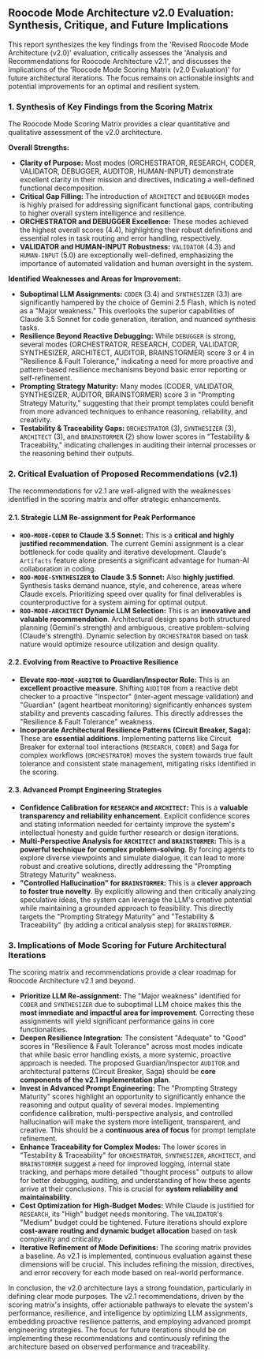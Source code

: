 ## Roocode Mode Architecture v2.0 Evaluation: Synthesis, Critique, and Future Implications

This report synthesizes the key findings from the 'Revised Roocode Mode Architecture (v2.0)' evaluation, critically assesses the 'Analysis and Recommendations for Roocode Architecture v2.1', and discusses the implications of the 'Roocode Mode Scoring Matrix (v2.0 Evaluation)' for future architectural iterations. The focus remains on actionable insights and potential improvements for an optimal and resilient system.

### 1. Synthesis of Key Findings from the Scoring Matrix

The Roocode Mode Scoring Matrix provides a clear quantitative and qualitative assessment of the v2.0 architecture.

**Overall Strengths:**

*   **Clarity of Purpose:** Most modes (ORCHESTRATOR, RESEARCH, CODER, VALIDATOR, DEBUGGER, AUDITOR, HUMAN-INPUT) demonstrate excellent clarity in their mission and directives, indicating a well-defined functional decomposition.
*   **Critical Gap Filling:** The introduction of `ARCHITECT` and `DEBUGGER` modes is highly praised for addressing significant functional gaps, contributing to higher overall system intelligence and resilience.
*   **ORCHESTRATOR and DEBUGGER Excellence:** These modes achieved the highest overall scores (4.4), highlighting their robust definitions and essential roles in task routing and error handling, respectively.
*   **VALIDATOR and HUMAN-INPUT Robustness:** `VALIDATOR` (4.3) and `HUMAN-INPUT` (5.0) are exceptionally well-defined, emphasizing the importance of automated validation and human oversight in the system.

**Identified Weaknesses and Areas for Improvement:**

*   **Suboptimal LLM Assignments:** `CODER` (3.4) and `SYNTHESIZER` (3.1) are significantly hampered by the choice of Gemini 2.5 Flash, which is noted as a "Major weakness." This overlooks the superior capabilities of Claude 3.5 Sonnet for code generation, iteration, and nuanced synthesis tasks.
*   **Resilience Beyond Reactive Debugging:** While `DEBUGGER` is strong, several modes (ORCHESTRATOR, RESEARCH, CODER, VALIDATOR, SYNTHESIZER, ARCHITECT, AUDITOR, BRAINSTORMER) score 3 or 4 in "Resilience & Fault Tolerance," indicating a need for more proactive and pattern-based resilience mechanisms beyond basic error reporting or self-refinement.
*   **Prompting Strategy Maturity:** Many modes (CODER, VALIDATOR, SYNTHESIZER, AUDITOR, BRAINSTORMER) score 3 in "Prompting Strategy Maturity," suggesting that their prompt templates could benefit from more advanced techniques to enhance reasoning, reliability, and creativity.
*   **Testability & Traceability Gaps:** `ORCHESTRATOR` (3), `SYNTHESIZER` (3), `ARCHITECT` (3), and `BRAINSTORMER` (2) show lower scores in "Testability & Traceability," indicating challenges in auditing their internal processes or the reasoning behind their outputs.

### 2. Critical Evaluation of Proposed Recommendations (v2.1)

The recommendations for v2.1 are well-aligned with the weaknesses identified in the scoring matrix and offer strategic enhancements.

#### 2.1. Strategic LLM Re-assignment for Peak Performance

*   **`ROO-MODE-CODER` to Claude 3.5 Sonnet:** This is a **critical and highly justified recommendation**. The current Gemini assignment is a clear bottleneck for code quality and iterative development. Claude's `Artifacts` feature alone presents a significant advantage for human-AI collaboration in coding.
*   **`ROO-MODE-SYNTHESIZER` to Claude 3.5 Sonnet:** Also **highly justified**. Synthesis tasks demand nuance, style, and coherence, areas where Claude excels. Prioritizing speed over quality for final deliverables is counterproductive for a system aiming for optimal output.
*   **`ROO-MODE-ARCHITECT` Dynamic LLM Selection:** This is an **innovative and valuable recommendation**. Architectural design spans both structured planning (Gemini's strength) and ambiguous, creative problem-solving (Claude's strength). Dynamic selection by `ORCHESTRATOR` based on task nature would optimize resource utilization and design quality.

#### 2.2. Evolving from Reactive to Proactive Resilience

*   **Elevate `ROO-MODE-AUDITOR` to Guardian/Inspector Role:** This is an **excellent proactive measure**. Shifting `AUDITOR` from a reactive debt checker to a proactive "Inspector" (inter-agent message validation) and "Guardian" (agent heartbeat monitoring) significantly enhances system stability and prevents cascading failures. This directly addresses the "Resilience & Fault Tolerance" weakness.
*   **Incorporate Architectural Resilience Patterns (Circuit Breaker, Saga):** These are **essential additions**. Implementing patterns like Circuit Breaker for external tool interactions (`RESEARCH`, `CODER`) and Saga for complex workflows (`ORCHESTRATOR`) moves the system towards true fault tolerance and consistent state management, mitigating risks identified in the scoring.

#### 2.3. Advanced Prompt Engineering Strategies

*   **Confidence Calibration for `RESEARCH` and `ARCHITECT`:** This is a **valuable transparency and reliability enhancement**. Explicit confidence scores and stating information needed for certainty improve the system's intellectual honesty and guide further research or design iterations.
*   **Multi-Perspective Analysis for `ARCHITECT` and `BRAINSTORMER`:** This is a **powerful technique for complex problem-solving**. By forcing agents to explore diverse viewpoints and simulate dialogue, it can lead to more robust and creative solutions, directly addressing the "Prompting Strategy Maturity" weakness.
*   **"Controlled Hallucination" for `BRAINSTORMER`:** This is a **clever approach to foster true novelty**. By explicitly allowing and then critically analyzing speculative ideas, the system can leverage the LLM's creative potential while maintaining a grounded approach to feasibility. This directly targets the "Prompting Strategy Maturity" and "Testability & Traceability" (by adding a critical analysis step) for `BRAINSTORMER`.

### 3. Implications of Mode Scoring for Future Architectural Iterations

The scoring matrix and recommendations provide a clear roadmap for Roocode Architecture v2.1 and beyond.

*   **Prioritize LLM Re-assignment:** The "Major weakness" identified for `CODER` and `SYNTHESIZER` due to suboptimal LLM choice makes this the **most immediate and impactful area for improvement**. Correcting these assignments will yield significant performance gains in core functionalities.
*   **Deepen Resilience Integration:** The consistent "Adequate" to "Good" scores in "Resilience & Fault Tolerance" across most modes indicate that while basic error handling exists, a more systemic, proactive approach is needed. The proposed Guardian/Inspector `AUDITOR` and architectural patterns (Circuit Breaker, Saga) should be **core components of the v2.1 implementation plan**.
*   **Invest in Advanced Prompt Engineering:** The "Prompting Strategy Maturity" scores highlight an opportunity to significantly enhance the reasoning and output quality of several modes. Implementing confidence calibration, multi-perspective analysis, and controlled hallucination will make the system more intelligent, transparent, and creative. This should be a **continuous area of focus** for prompt template refinement.
*   **Enhance Traceability for Complex Modes:** The lower scores in "Testability & Traceability" for `ORCHESTRATOR`, `SYNTHESIZER`, `ARCHITECT`, and `BRAINSTORMER` suggest a need for improved logging, internal state tracking, and perhaps more detailed "thought process" outputs to allow for better debugging, auditing, and understanding of how these agents arrive at their conclusions. This is crucial for **system reliability and maintainability**.
*   **Cost Optimization for High-Budget Modes:** While Claude is justified for `RESEARCH`, its "High" budget needs monitoring. The `VALIDATOR`'s "Medium" budget could be tightened. Future iterations should explore **cost-aware routing and dynamic budget allocation** based on task complexity and criticality.
*   **Iterative Refinement of Mode Definitions:** The scoring matrix provides a baseline. As v2.1 is implemented, continuous evaluation against these dimensions will be crucial. This includes refining the mission, directives, and error recovery for each mode based on real-world performance.

In conclusion, the v2.0 architecture lays a strong foundation, particularly in defining clear mode purposes. The v2.1 recommendations, driven by the scoring matrix's insights, offer actionable pathways to elevate the system's performance, resilience, and intelligence by optimizing LLM assignments, embedding proactive resilience patterns, and employing advanced prompt engineering strategies. The focus for future iterations should be on implementing these recommendations and continuously refining the architecture based on observed performance and traceability.